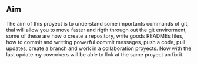 ## Aim

The aim of this proyect is to understand some importants commands of git, thal will allow you to move faster and rigth through out the git envirorment, some of these are 
how o create a repository, write goods READMEs files, how to commit and writting powerful commit messages, push a code, pull updates, create a branch and work in a collaboration proyects. Now with the last update my coworkers will be able to llok at the same proyect an fix it.
